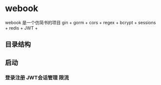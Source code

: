 # webook
webook 是一个仿简书的项目
gin + gorm + cors + regex + bcrypt + sessions + redis + JWT + 
## 目录结构

## 启动

### 登录注册 JWT会话管理 限流

